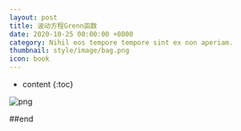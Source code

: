 ```yaml
---
layout: post
title: 波动方程Grenn函数
date: 2020-10-25 00:00:00 +0800
category: Nihil eos tempore tempore sint ex non aperiam.
thumbnail: style/image/bag.png
icon: book
---
```


* content
{:toc}

![png](\myPage\style\image\Green.png)

##end














